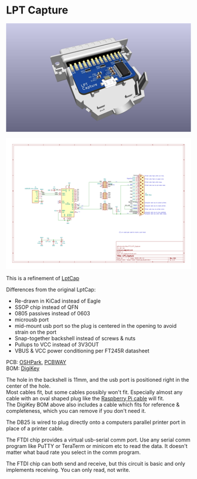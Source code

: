 # LPT Capture

![](PCB/out/LPT_Capture.jpg)

![](PCB/out/LPT_Capture.svg)

This is a refinement of [LptCap](https://www-user.tu-chemnitz.de/~heha/basteln/PC/LptCap/index.en.htm)

Differences from the original LptCap:  
* Re-drawn in KiCad instead of Eagle
* SSOP chip instead of QFN
* 0805 passives instead of 0603
* microusb port
* mid-mount usb port so the plug is centered in the opening to avoid strain on the port
* Snap-together backshell instead of screws & nuts
* Pullups to VCC instead of 3V3OUT
* VBUS & VCC power conditioning per FT245R datasheet

PCB: [OSHPark](https://oshpark.com/shared_projects/DqbtiuyI), [PCBWAY](https://www.pcbway.com/project/shareproject/LPT_Capture.html)  
BOM: [DigiKey](https://www.digikey.com/short/wqdmr8p4)

The hole in the backshell is 11mm, and the usb port is positioned right in the center of the hole.  
Most cables fit, but some cables possibly won't fit. Especially almost any cable with an oval shaped plug like the [Raspberry Pi cable](https://thepihut.com/collections/raspberry-pi-cables/products/raspberry-pi-micro-usb-cable) will fit.  
The DigiKey BOM above also includes a cable which fits for reference & completeness, which you can remove if you don't need it.

The DB25 is wired to plug directly onto a computers parallel printer port in place of a printer cable.

The FTDI chip provides a virtual usb-serial comm port. Use any serial comm program like PuTTY or TeraTerm or minicom etc to read the data. It doesn't matter what baud rate you select in the comm program.

The FTDI chip can both send and receive, but this circuit is basic and only implements receiving. You can only read, not write.
